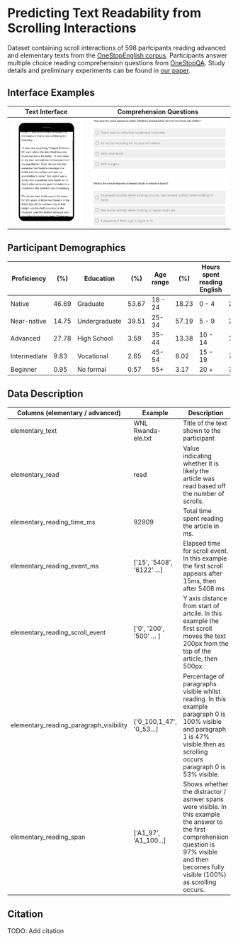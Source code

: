 # Predicting Text Readability from Scrolling Interactions

Dataset containing scroll interactions of 598 partcipants reading advanced and elementary texts from the [OneStopEnglish corpus](https://github.com/nishkalavallabhi/OneStopEnglishCorpus). Participants answer multiple choice reading comprehension questions from [OneStopQA](https://github.com/berzak/onestop-qa). Study details and preliminary experiments can be found in [our paper](https://arxiv.org/abs/2105.06354). 

## Interface Examples

Text Interface             |  Comprehension Questions
:-------------------------:|:-------------------------:
<img src="scroll.gif" alt="drawing" width="300"/>  |  <img src="q&a.png" alt="drawing" width="600"/>


## Participant Demographics 

| Proficiency |(%) | Education|(%) | Age range| (%)   | Hours spent reading English |(%)
| --- | ---     | --- | ---         | --- | ---      | ---  | ---   |
| Native | 46.69  | Graduate |53.67           | 18 - 24 |18.23     | 0 - 4 |24.20  |
| Near-native |14.75     | Undergraduate |39.51   | 25-34 |57.19 | 5 - 9 |22.87 |
| Advanced  |27.78  | High School| 3.59   |  35-44| 13.38 | 10 - 14  |11.72|
| Intermediate  |9.83 | Vocational |2.65          | 45-54 |8.02    | 15 - 19 |7.18 |
| Beginner  |0.95 | No formal  |0.57          | 55+ |3.17   | 20 + |33.84|

## Data Description
| Columns (elementary / advanced)         | Example                  | Description                                                                                                                                                                                          |
|-----------------------------------------|--------------------------|------------------------------------------------------------------------------------------------------------------------------------------------------------------------------------------------------|
| elementary_text                         | WNL Rwanda-ele.txt       | Title of the text shown to the participant                                                                                                                                                           |
| elementary_read                         | read                     | Value indicating whether it is likely the article was read based off the number of scrolls.                                                                                                          |
| elementary_reading_time_ms              | 92909                    | Total time spent reading the article in ms.                                                                                                                                                          |
| elementary_reading_event_ms             | ['15', '5408', '6122' …] | Elapsed time for scroll event. In this example the first scroll appears after 15ms, then after 5408 ms                                                                                               |
| elementary_reading_scroll_event         | ['0', '200', '500' … ]   | Y axis distance from start of artcile. In this example the first scroll moves the text 200px from the top of the article, then 500px.                                                                |
| elementary_reading_paragraph_visibility | ['0_100,1_47', '0_53…]   | Percentage of paragraphs visible whilst reading. In this example paragraph 0 is 100% visible and  paragraph 1 is 47% visible then as scrolling occurs paragraph 0 is 53% visible.                    |
| elementary_reading_span                 | ['A1_97', 'A1_100…]      | Shows whether the distractor / asnwer spans were visible. In this example the answer to the first comprehension question is 97% visible and then becomes fully visible (100%) as scrolling occurs.   |


## Citation

TODO: Add citation


